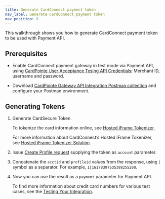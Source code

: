 ```yaml
---
title: Generate CardConnect payment token
nav_label: Generate CardConnect payment token
nav_position: 8
---
```


This walkthrough shows you how to generate CardConnect payment token to be used with Payment API.

## Prerequisites

- Enable CardConnect payment gateway in test mode via Payment API, using [CardPointe User Acceptance Tesing API Credentials](https://developer.cardconnect.com/guides/cardpointe-gateway#getting-started): Merchant ID, username and password.

- Download [CardPointe Gateway API Integration Postman collection](https://developer.cardconnect.com/guides/cardpointe-gateway#running-the-api-in-postman) and configure your Postman environment.

## Generating Tokens

1. Generate CardSecure Token.

    To tokenize the card information online, see [Hosted iFrame Tokenizer](https://developer.cardconnect.com/assets/developer/assets/iFrameTokenizerExample2.html).

    For more information about CardConnect’s Hosted iFrame Tokenizer, see [Hosted iFrame Tokenizer Solution](https://developer.cardconnect.com/hosted-iframe-tokenizer).

2. Issue [Create Profile request](https://developer.cardconnect.com/cardconnect-api#create-update-profile-request) supplying the token as `account` parameter.

3. Concatenate the `acctid` and `profileid` values from the response, using `|` symbol as a separator. For example,  `1|16178397535388255208`.

4. Now you can use the result as a `payment` parameter for Payment API.

    To find more information about credit card numbers for various test cases, see the [Testing Your Integration](https://developer.cardconnect.com/guides/cardpointe-gateway#testing-your-integration).
